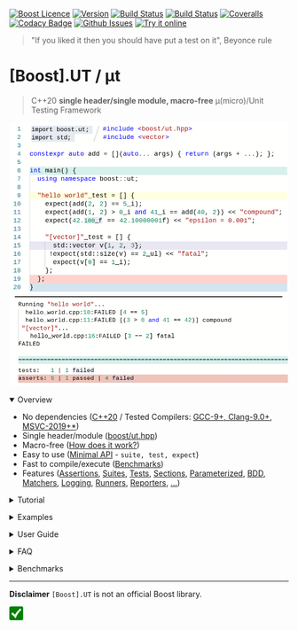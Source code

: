 <a href="http://www.boost.org/LICENSE_1_0.txt" target="_blank">![Boost Licence](http://img.shields.io/badge/license-boost-blue.svg)</a>
<a href="https://github.com/boost-experimental/ut/releases" target="_blank">![Version](https://badge.fury.io/gh/boost-experimental%2Fut.svg)</a>
<a href="https://travis-ci.org/boost-experimental/ut" target="_blank">![Build Status](https://img.shields.io/travis/boost-experimental/ut/master.svg?label=linux/osx)</a>
<a href="https://ci.appveyor.com/project/krzysztof-jusiak/ut" target="_blank">![Build Status](https://img.shields.io/appveyor/ci/krzysztof-jusiak/ut/master.svg?label=windows)</a>
<a href="https://codecov.io/gh/boost-experimental/ut" target="_blank">![Coveralls](https://codecov.io/gh/boost-experimental/ut/branch/master/graph/badge.svg)</a>
<a href="https://www.codacy.com/manual/krzysztof-jusiak/ut?utm_source=github.com&amp;utm_medium=referral&amp;utm_content=boost-experimental/ut&amp;utm_campaign=Badge_Grade" target="_blank">![Codacy Badge](https://api.codacy.com/project/badge/Grade/c0bd979793124a0baf17506f93079aac)</a>
<a href="https://github.com/boost-experimental/ut/issues" target="_blank">![Github Issues](https://img.shields.io/github/issues/boost-experimental/ut.svg)</a>
<a href="https://godbolt.org/z/wCwkR9">![Try it online](https://img.shields.io/badge/try%20it-online-blue.svg)</a>

> "If you liked it then you should have put a test on it", Beyonce rule

# [Boost].UT / μt

> C++20 **single header/single module, macro-free** μ(micro)/Unit Testing Framework

<p align="center">
  <a href="https://godbolt.org/z/uVDxkW"><img src="doc/images/ut.png"></a>
</p>

<a name="overview"></a>
<a name="quick-start"></a>
<details open><summary>Overview</summary>
<p>

* No dependencies ([C++20](https://en.cppreference.com/w/cpp/compiler_support#cpp2a) / Tested Compilers: [GCC-9+, Clang-9.0+](https://travis-ci.org/boost-experimental/ut), [MSVC-2019+*](https://ci.appveyor.com/project/krzysztof-jusiak/ut))
* Single header/module ([boost/ut.hpp](https://github.com/boost-experimental/ut/blob/master/include/boost/ut.hpp))
* Macro-free ([How does it work?](#how-it-works))
* Easy to use ([Minimal API](#api) - `suite, test, expect`)
* Fast to compile/execute ([Benchmarks](#benchmarks))
* Features ([Assertions](example/expect.cpp), [Suites](example/suite.cpp), [Tests](example/skip.cpp), [Sections](example/section.cpp), [Parameterized](example/parameterized.cpp), [BDD](example/BDD.cpp), [Matchers](example/matcher.cpp), [Logging](example/log.cpp), [Runners](example/cfg/runner.cpp), [Reporters](example/cfg/reporter.cpp), [...](example))

</p>
</details>

<a name="tutorial"></a>
<details><summary>Tutorial</summary>
<p>

<details><summary>&nbsp;&nbsp;&nbsp;&nbsp;Step 0: Get it...</summary>
<p>

> Get the latest latest header/module from [here!](https://github.com/boost-experimental/ut/blob/master/include/boost/ut.hpp)

> Include/Import

```cpp
// #include <boost/ut.hpp> // single header
// import boost.ut;        // single module (C++20)

int main() { }
```

> Compile & Run

```
$CXX main.cpp && ./a.out
```

```
All tests passed (0 assert in 0 test)
```

> [Optional] Install it

```
cmake -Bbuild -H.
cd build && make         # run tests
cd build && make install # install
```

</p>
</details>

<details><summary>&nbsp;&nbsp;&nbsp;&nbsp;Step 1: Expect it...</summary>
<p>

> Let's write our first assertion, shall we?

```cpp
int main() {
  boost::ut::expect(true);
}
```

```
All tests passed (1 asserts in 0 test)
```

> https://godbolt.org/z/vfx-eB


> Okay, let's make it fail now?

```cpp
int main() {
  boost::ut::expect(1 == 2);
}
```

```
main.cpp:4:FAILED [false]
===============================================================================
tests:   0 | 0 failed
asserts: 1 | 0 passed | 1 failed
```

> https://godbolt.org/z/7qTePx

> Notice that expression `1 == 2` hasn't been printed. Instead we got `false`?

> Let's print it then?

```cpp
int main() {
  using namespace boost::ut;
  expect(1_i == 2);
}
```

```
main.cpp:4:FAILED [1 == 2]
===============================================================================
tests:   0 | 0 failed
asserts: 1 | 0 passed | 1 failed
```

> https://godbolt.org/z/7MXVzu

> Okay, now we have it! `1 == 2` has been printed as expected.
> Notice the User Defined Literal (UDL) `1_i` was used.
> `_i` is a compile-time constant integer value

* It allows to override comparison operators 👍
* It disallow comparison of different types 👍

See the [User-guide](#user-guide) for more details.

> Alternatively, other expression syntaxes can be used.

```cpp
expect(1_i == 2);       // UDL syntax
expect(1 == 2_i);       // UDL syntax
expect(that % 1 == 2);  // Matcher syntax
expect(eq(1, 2));       // eq/neq/gt/ge/lt/le
```

```
main.cpp:6:FAILED [1 == 2]
main.cpp:7:FAILED [1 == 2]
main.cpp:8:FAILED [1 == 2]
main.cpp:9:FAILED [1 == 2]
===============================================================================
tests:   0 | 0 failed
asserts: 4 | 0 passed | 4 failed
```

> https://godbolt.org/z/QbgGtc

> Okay, but what about the case if my assertion is fatal.
> Meaning that the program will crash unless the processing will be terminated.
> Nothing easier, let's just add `!` before the `expect` call to make it fatal.

```cpp
!expect(1 == 2_i); // fatal assertion
 expect(1_i == 2); // not executed
```

```
main.cpp:6:FAILED [1 == 2]
===============================================================================
tests:   1 | 1 failed
asserts: 2 | 0 passed | 2 failed
```

> https://godbolt.org/z/469pH3

> But my expression is more complex than just simple comparisons.
> Not a problem, logic operators are also supported in the `expect` 👍.

```cpp
expect(42l == 42_l and 1 == 2_i); // compound expression
```

```
main.cpp:5:FAILED [(42 == 42 and 1 == 2)]
===============================================================================
tests:   0 | 0 failed
asserts: 1 | 0 passed | 1 failed
```

> https://godbolt.org/z/aEhX4t

> Can I add a custom message though?
> Sure, `expect` calls are streamable!

```cpp
int main() {
  expect(42l == 42_l and 1 == 2_i) << "additional info";
}
```

```
main.cpp:5:FAILED [(42 == 42 and 1 == 2)] additional info
===============================================================================
tests:   0 | 0 failed
asserts: 1 | 0 passed | 1 failed
```

> https://godbolt.org/z/v2PDuU

</p>
</details>

<details><summary>&nbsp;&nbsp;&nbsp;&nbsp;Step 2: Group it...</summary>
<p>

> Assertions are great, but how to combine them into more cohesive units?
> `Test cases` are the way to go! They allow to group expectations for the same functionality into coherent units.

```cpp
"hello world"_test = [] { };
```

> Note: Alternately `test("hello world") = [] {}` can be used.

```
All tests passed (0 asserts in 1 tests)
```

> https://godbolt.org/z/Bh-EmY

> Notice `1 tests` but `0 asserts`.

> Let's make our first end-2-end test case, shall we?

```cpp
int main() {
  "hello world"_test = [] {
    int i = 42;
    expect(42_i == i);
  };
}
```

```
Running "hello world"...
  main.cpp:8:FAILED [42 == 43]
FAILED
===============================================================================
tests:   1 | 1 failed
asserts: 1 | 0 passed | 1 failed
```

> https://godbolt.org/z/Y43mXz

> 👍 We are done here!

> I'd like to nest my tests, though and share setup/tear-down.
> With lambdas used to represents tests we can easily achieve that.
> Let's just take a look at the following example.

```cpp
int main() {
  "[vector]"_test = [] {
    std::vector<int> v(5);

    !expect(5_ul == std::size(v));

    "resize bigger"_test = [=]() mutable {
      v.resize(10);
      expect(10_ul == std::size(v));
    };

    !expect(5_ul == std::size(v));

    "resize smaller"_test = [=]() mutable {
      v.resize(0);
      expect(0_ul == std::size(v));
    };
  }
}
```

```
All tests passed (4 asserts in 1 tests)
```

> https://godbolt.org/z/y9m5vF

> Nice! That was easy, but I'm a believer into Behaviour Driven Development (BDD).
> Is there a support for that?
> Yes! Same example as above just with the BDD syntax.

```cpp
int main() {
  "vector"_test = [] {
    given("I have a vector") = [] {
      std::vector<int> v(5);
      !expect(5_ul == std::size(v));

      when("I resize bigger") = [=]() mutable {
        v.resize(10);

        then("The size should increase") = [=] {
          expect(10_ul == std::size(v));
        };
      };
    };
  };
```

```
All tests passed (2 asserts in 1 tests)
```

> https://godbolt.org/z/ps9_EQ

> That's great, but how can call the same tests with different arguments/types to be DRY (Don't Repeat Yourself)?
> Parameterized tests to the rescue!

```cpp
int main() {
  "args"_test = [](const auto& arg) {
    expect(arg > 0_i) << "all values greater than 0";
  } | std::vector{1, 2, 3};
}
```

```
All tests passed (3 asserts in 3 tests)
```

> https://godbolt.org/z/6FHtpq

> Check [Examples](#examples) for further reading.

</p>
</details>

<details><summary>&nbsp;&nbsp;&nbsp;&nbsp;Step 3: Scale it...</summary>
<p>

> Okay, but my project is more complex than that. How can I scale?
> `Test suites` will make that possible. By using `ut::suite` in translation units
> `tests` defined inside will be automatically registered 👍

```cpp
boost::ut::suite _ = [] {
  "suite"_test = [] {
    "should be equal"_test = [] { expect(42_i == 42); };
    "should not be equal "_test = [] { expect(1_i != 2); };
  };
}

int main() { }
```

```
All tests passed (2 asserts in 1 tests)
```

> https://godbolt.org/z/F3xJcJ

---

> What's next?
> * [Examples](#examples)
> * [User-Guide](#user-guide)

</p>
</details>

</p>
</details>

<a name="examples"></a>
<details><summary>Examples</summary>
<p>

<details><summary>&nbsp;&nbsp;&nbsp;&nbsp;Assertions</summary>
<p>

```cpp
// operators
expect(0_i == sum());
expect(2_i != sum(1, 2));
expect(sum(1) >= 0_i);
expect(sum(1) <= 1_i);

// message
expect(3_i == sum(1, 2)) << "wrong sum";

//expressions
expect(0_i == sum() and 42_i == sum(40, 2));
expect(0_i == sum() or 1_i == sum()) << "compound";

// that
expect(that % 0 == sum());
expect(that % 42 == sum(40, 2) and that % (1 + 2) == sum(1, 2));
expect(that % 1 != 2 or 2_i > 3);

// eq/neq/gt/ge/lt/le
expect(eq(42, sum(40, 2)));
expect(neq(1, 2));
expect(eq(sum(1), 1) and neq(sum(1, 2), 2));
expect(eq(1, 1) and that % 1 == 1 and 1_i == 1);

// floating points
expect(42.1_d == 42.101) << "epsilon=0.1";
expect(42.10_d == 42.101) << "epsilon=0.01";
expect(42.10000001 == 42.1_d) << "epsilon=0.1";

// constant
constexpr auto compile_time_v = 42;
auto run_time_v = 99;
expect(constant<42_i == compile_time_v> and run_time_v == 99_i);

// fatal
std::vector v{1, 2, 3};
!expect(std::size(v) == 3_ul) << "fatal assertion";
expect(v[0] == 1_i);
expect(v[1] == 2_i);
expect(v[2] == 3_i);

// failure
expect(1_i == 2) << "should fail";
expect(sum() == 1_i or 2_i == sum()) << "sum?";
```

```
assertions.cpp:53:FAILED [1 == 2] should fail
assertions.cpp:54:FAILED [(0 == 1 or 2 == 0)] sum?
===============================================================================
tests:   0 | 0 failed
asserts: 24 | 22 passed | 2 failed
```

> https://godbolt.org/z/jaFK8w

</p>
</details>

<details><summary>&nbsp;&nbsp;&nbsp;&nbsp;Tests</summary>
<p>

<details><summary>&nbsp;&nbsp;&nbsp;&nbsp;&nbsp;&nbsp;&nbsp;&nbsp;Run/Skip</summary>
<p>

```cpp
"run UDL"_test = [] {
  expect(42_i == 42);
};

test("run function") = [] {
  expect(42_i == 42);
};

skip | "don't run"_test = [] {
  expect(42_i == 43) << "should not fire!";
};
```

```
All tests passed (1 asserts in 1 tests)
1 tests skipped
```

> https://godbolt.org/z/BWG8jV

</p>
</details>

<details><summary>&nbsp;&nbsp;&nbsp;&nbsp;&nbsp;&nbsp;&nbsp;&nbsp;Sections</summary>
<p>

```cpp
"[vector]"_test = [] {
  std::vector<int> v(5);

  !expect(5_ul == std::size(v));

  "resize bigger"_test = [=]() mutable {
    v.resize(10);
    expect(10_ul == std::size(v));
  };

  !expect(5_ul == std::size(v));

  "resize smaller"_test = [=]() mutable {
    v.resize(0);
    expect(0_ul == std::size(v));
  };
};
```

```
All tests passed (4 asserts in 1 tests)
```

> https://godbolt.org/z/qKxsf9)

</p>
</details>

<details><summary>&nbsp;&nbsp;&nbsp;&nbsp;&nbsp;&nbsp;&nbsp;&nbsp;Parameterized</summary>
<p>

```cpp
"args"_test =
   [](const auto& arg) {
      expect(arg >= 1_i);
    }
  | std::vector{1, 2, 3};

"types"_test =
    []<class T> {
      expect(std::is_integral_v<T>) << "all types are integrals";
    }
  | std::tuple<bool, int>{};

"args and types"_test =
    []<class TArg>(const TArg& arg) {
      !expect(std::is_integral_v<TArg>);
       expect(42_i == arg or true_b == arg);
       expect(type<TArg> == type<int> or type<TArg> == type<bool>);
    }
  | std::tuple{true, 42};
```

```
All tests passed (11 asserts in 7 tests)
```

> https://godbolt.org/z/WCqggN

</p>
</details>

<details><summary>&nbsp;&nbsp;&nbsp;&nbsp;&nbsp;&nbsp;&nbsp;&nbsp;Behavior Driven Development (BDD)</summary>
<p>

```cpp
"scenario"_test = [] {
  given("I have...") = [] {
    when("I run...") = [] {
      then("I expect...") = [] { expect(1_i == 1); };
      then("I expect...") = [] { expect(1 == 1_i); };
    };
  };
};
```

```
All tests passed (2 asserts in 1 tests)
```

> https://godbolt.org/z/5nhdyn

</p>
</details>

</p>
</details>

<details><summary>&nbsp;&nbsp;&nbsp;&nbsp;Suites</summary>
<p>

```cpp
namespace ut = boost::ut;

ut::suite _ = [] {
  using namespace ut;

  "equality/exceptions"_test = [] {
    "should equal"_test = [] {
      expect(42_i == 42);
    };

    "should throw"_test = [] {
      expect(throws([]{throw 0;}));
    };
  };
};

int main() { }
```

```
All tests passed (2 asserts in 1 tests)
```

> https://godbolt.org/z/CFbTP9

</p>
</details>

<details><summary>&nbsp;&nbsp;&nbsp;&nbsp;Misc</summary>
<p>

<details><summary>&nbsp;&nbsp;&nbsp;&nbsp;&nbsp;&nbsp;&nbsp;&nbsp;Logging</summary>
<p>

```cpp
"logging"_test = [] {
  log << "pre";
  expect(42_i == 43) << "message on failure";
  log << "post";
};
```

```
Running "logging"...
pre
  logging.cpp:8:FAILED [42 == 43] message on failure
post
FAILED

===============================================================================

tests:   1 | 1 failed
asserts: 1 | 0 passed | 1 failed
```

> https://godbolt.org/z/26fPSY

</p>
</details>

<details><summary>&nbsp;&nbsp;&nbsp;&nbsp;&nbsp;&nbsp;&nbsp;&nbsp;Matchers</summary>
<p>

```cpp
"matchers"_test = [] {
  constexpr auto is_between = [](auto lhs, auto rhs) {
    return matcher([=](auto value) {
      return that % value >= lhs and that % value <= rhs;
    });
  };

  expect(is_between(1, 100)(42));
  expect(not is_between(1, 100)(0));
};
```

```
All tests passed (1 asserts in 1 tests)
```

> https://godbolt.org/z/nrJyV-

</p>
</details>

<details><summary>&nbsp;&nbsp;&nbsp;&nbsp;&nbsp;&nbsp;&nbsp;&nbsp;Exceptions/Aborts</summary>
<p>

```cpp
"exceptions/aborts"_test = [] {
  expect(throws<std::runtime_error>([]{throw std::runtime_error{""};}))
    << "throws runtime_error";
  expect(throws([]{throw 0;})) << "throws any exception";
  expect(nothrow([]{})) << "doesn't throw";
  expect(aborts([] { assert(false); }));
};
```

```
All tests passed (4 asserts in 1 tests)
```

> https://godbolt.org/z/A2EehK)

</p>
</details>

</p>
</details>

<details><summary>&nbsp;&nbsp;&nbsp;&nbsp;Config</summary>
<p>

<details><summary>&nbsp;&nbsp;&nbsp;&nbsp;&nbsp;&nbsp;&nbsp;&nbsp;Runner</summary>
<p>

```cpp
namespace ut = boost::ut;

namespace cfg {
  class runner {
   public:
    template <class... Ts> auto on(ut::events::test<Ts...> test) { test(); }
    template <class... Ts> auto on(ut::events::skip<Ts...>) {}
    template <class TLocation, class TExpr>
    auto on(ut::events::assertion<TLocation, TExpr>) -> bool { return true; }
    auto on(ut::events::fatal_assertion) {}
    template <class TMsg> auto on(ut::events::log<TMsg>) {}
  };
} // namespace cfg

template<> auto ut::cfg<ut::override> = cfg::runner{};
```

> https://godbolt.org/z/jdg687

</p>
</details>

<details><summary>&nbsp;&nbsp;&nbsp;&nbsp;&nbsp;&nbsp;&nbsp;&nbsp;Reporter</summary>
<p>

```cpp
namespace ut = boost::ut;

namespace cfg {
  class reporter {
   public:
    auto on(ut::events::test_begin) -> void {}
    auto on(ut::events::test_run) -> void {}
    auto on(ut::events::test_skip) -> void {}
    auto on(ut::events::test_end) -> void {}
    template <class TMsg> auto on(ut::events::log<TMsg>) -> void {}
    template <class TLocation, class TExpr>
    auto on(ut::events::assertion_pass<TLocation, TExpr>) -> void {}
    template <class TLocation, class TExpr>
    auto on(ut::events::assertion_fail<TLocation, TExpr>) -> void {}
    auto on(ut::events::fatal_assertion) -> void {}
    auto on(ut::events::exception) -> void {}
    auto on(ut::events::summary) -> void {}
  };
}  // namespace cfg

template <>
auto ut::cfg<ut::override> = ut::runner<cfg::reporter>{};
```

> https://godbolt.org/z/gsAPKg

</p>
</details>

</p>
</details>

</p>
</details>

<a name="api"></a>
<a name="configuration"></a>
<a name="user-guide"></a>
<details><summary>User Guide</summary>
<p>

<details><summary>&nbsp;&nbsp;&nbsp;&nbsp;API</summary>
<p>

```cpp
export module boost.ut; /// __cpp_modules

namespace boost::ut::inline v1_1_1 {
  /**
   * Represents test suite object
   */
  struct suite final {
    /**
     * Creates and executes test suite
     * @example suite _ = [] {};
     * @param suite test suite function
     */
    constexpr explicit(false) suite(auto suite);
  };

  /**
   * Creates a test
   * @example "test name"_test = [] {};
   * @return test object to be executed
   */
  constexpr auto operator""_test;

  /**
   * Behaviour Driven Development (BDD) helper functions
   * @param name step name
   * @return test object to be executed
   */
  constexpr auto given = [](auto name);
  constexpr auto when  = [](auto name);
  constexpr auto then  = [](auto name);

  /**
   * Evaluates an expression
   * @example expect(42 == 42_i and 1 != 2_i);
   * @param expr expression to be evaluated
   * @param location [source code location](https://en.cppreference.com/w/cpp/utility/source_location))
   * @return stream
   */
  constexpr OStream& expect(
    Expression expr,
    const std::source_location& location = std::source_location::current()
  );

  struct {
    /**
     * @example (that % 42 == 42);
     * @param expr expression to be evaluated
     */
    [[nodiscard]] constexpr auto operator%(Expression expr) const;
  } that{};

  /**
   * @example auto gt_0 = matcher([](auto arg){ return that % arg > 0; })
   */
  struct matcher {
    /**
     * @param expr matcher expression
     */
    constexpr explicit(true) matcher_(Expression expr);

    /**
     * Executes matcher expression
     * @param args arguments to be passed to a matcher expression
     */
    [[nodiscard]] constexpr auto operator()(const Args&... args) const;
  };

  inline namespace literals {
    /**
     * User defined literals to represent constant values
     * @example 42_i, 0_uc, 1.23_d
     */
    constexpr auto operator""_i;  /// int
    constexpr auto operator""_s;  /// short
    constexpr auto operator""_c;  /// char
    constexpr auto operator""_l;  /// long
    constexpr auto operator""_ll; /// long long
    constexpr auto operator""_u;  /// unsigned
    constexpr auto operator""_uc; /// unsigned char
    constexpr auto operator""_us; /// unsigned short
    constexpr auto operator""_ul; /// unsigned long
    constexpr auto operator""_f;  /// float
    constexpr auto operator""_d;  /// double
    constexpr auto operator""_ld; /// long double

    /**
     * Represents dynamic values
     * @example _i(42), _f(42.)
     */
    constexpr auto _b(bool);
    constexpr auto _c(char);
    constexpr auto _s(short);
    constexpr auto _i(int);
    constexpr auto _l(long);
    constexpr auto _ll(long long);
    constexpr auto _u(unsigned);
    constexpr auto _uc(unsigned char);
    constexpr auto _us(unsigned short);
    constexpr auto _ul(unsigned long);
    constexpr auto _f(float);
    constexpr auto _d(double);
    constexpr auto _ld(long double);

    /**
     * Logical representation of constant values
     */
    constexpr auto true_b;        /// true
    constexpr auto false_b;       /// false
  } // namespace literals

  inline namespace operators {
    /**
     * Comparison functions to be used in expressions
     * @example eq(42, 42), neq(1, 2)
     */
    constexpr auto eq(Operator lhs, Operator rhs);  /// ==
    constexpr auto neq(Operator lhs, Operator rhs); /// !=
    constexpr auto gt(Operator lhs, Operator rhs);  /// >
    constexpr auto ge(Operator lhs, Operator rhs);  /// >=
    constexpr auto lt(Operator lhs, Operator rhs);  /// <
    constexpr auto le(Operator lhs, Operator rhs);  /// <=

    /**
     * Overloaded comparison operators to be used in expressions
     * @example (42_i != 0)
     */
    constexpr auto operator==;
    constexpr auto operator!=;
    constexpr auto operator>;
    constexpr auto operator>=;
    constexpr auto operator<;
    constexpr auto operator<=;

    /**
     * Overloaded logic operators to be used in expressions
     * @example (42_i != 0 and 1 == 2_i)
     */
    constexpr auto operator and;
    constexpr auto operator or;
    constexpr auto operator not;

    /**
     * Executes parameterized tests
     * @example "parameterized"_test = [](auto arg) {} | std::tuple{1, 2, 3};
     */
    constexpr auto operator|;
  } // namespace operators

  /**
   * Creates skippable test object
   * @example skip | "don't run"_test = [] { };
   */
  struct { } skip{};

  struct {
    /**
     * @example log << "message!";
     * @param msg stringable message
     */
    auto& operator<<(Msg msg);
  } log{};

  /**
   * Default execution flow policy
   */
  class runner {
   public:
    /**
     * @example cfg<override> = { .filter = "test.section.*", .dry_run = true };
     * @param options.filter runs all tests which names matches test.section.* filter
     * @param options.dry_run if true then print test names to be executed without running them
     */
    auto operator=(options);

    /**
     * @example suite _ = [] {};
     * @param suite() executes suite
     */
    template<class TSuite>
    auto on(ut::events::suite<TSuite>);

    /**
     * @example "name"_test = [] {};
     * @param test.type ["test", "given", "when", "then"]
     * @param test.name "name"
     * @param test.arg parameterized argument
     * @param test() executes test
     */
    template<class... Ts>
    auto on(ut::events::test<Ts...>);

    /**
     * @example skip | "don't run"_test = []{};
     * @param skip.type ["test", "given", "when", "then"]
     * @param skip.name "don't run"
     * @param skip.arg parameterized argument
     */
    template<class... Ts>
    auto on(ut::events::skip<Ts...>);

    /**
     * @example file.cpp:42: expect(42_i == 42);
     * @param assertion.location { "file.cpp", 42 }
     * @param assertion.expr 42_i == 42
     * @return true if expr passes, false otherwise
     */
    template <class TLocation, class TExpr>
    auto on(ut::events::assertion<TLocation, TExpr>) -> bool;

    /**
     * @example !expect(2_i == 1)
     * @note triggered by `!expect`
     *       should std::exit
     */
    auto on(ut::events::fatal_assertion);

    /**
     * @example log << "message"
     * @param log.msg "message"
     */
    template<class TMsg>
    auto on(ut::events::log<TMsg>);
  };

  /**
   * Default reporter policy
   */
  class reporter {
   public:
    /**
     * @example "name"_test = [] {};
     * @param test_begin.type ["test", "given", "when", "then"]
     * @param test_begin.name "name"
     */
    auto on(ut::events::test_begin) -> void;

    /**
     * @example "name"_test = [] {};
     * @param test_run.type ["test", "given", "when", "then"]
     * @param test_run.name "name"
     */
    auto on(ut::events::test_run) -> void;

    /**
     * @example "name"_test = [] {};
     * @param test_skip.type ["test", "given", "when", "then"]
     * @param test_skip.name "name"
     */
    auto on(ut::events::test_skip) -> void;

    /**
     * @example "name"_test = [] {};
     * @param test_end.type ["test", "given", "when", "then"]
     * @param test_end.name "name"
     */
    auto on(ut::events::test_end) -> void;

    /**
     * @example log << "message"
     * @param log.msg "message"
     */
    template<class TMsg>
    auto on(ut::events::log<TMsg>) -> void;

    /**
     * @example file.cpp:42: expect(42_i == 42);
     * @param assertion_pass.location { "file.cpp", 42 }
     * @param assertion_pass.expr 42_i == 42
     */
    template <class TLocation, class TExpr>
    auto on(ut::events::assertion_pass<TLocation, TExpr>) -> void;

    /**
     * @example file.cpp:42: expect(42_i != 42);
     * @param assertion_fail.location { "file.cpp", 42 }
     * @param assertion_fail.expr 42_i != 42
     */
    template <class TLocation, class TExpr>
    auto on(ut::events::assertion_fail<TLocation, TExpr>) -> void;

    /**
     * @example !expect(2_i == 1)
     * @note triggered by `!expect`
     *       should std::exit
     */
    auto on(ut::events::fatal_assertion) -> void;

    /**
     * @example "exception"_test = [] { throw std::runtime_error{""}; };
     */
    auto on(ut::events::exception) -> void;

    /**
     * @note triggered on destruction of runner
     */
    auto on(ut::events::summary) -> void;
  };

  /**
   * Used to override default running policy
   * @example template <> auto cfg<override> = runner<reporter>{};
   */
  struct override {};

  /**
   * Default UT execution policy
   * Can be overwritten with override
   */
  template <class = override> auto cfg = runner<reporter>{};
} // namespace boost::ut
```

</p>
</details>

<details><summary>&nbsp;&nbsp;&nbsp;&nbsp;Configuration</summary>
<p>

| Option | Description | Example |
|-|-|-|
| `BOOST_UT_VERSION`        | Current version | `1'1'1` |
| `BOOST_UT_FORWARD`        | Optionally used in `.cpp` files to speed up compilation of multiple suites | |
| `BOOST_UT_IMPLEMENTATION` | Optionally used in `main.cpp` file to provide `ut` implementation (have to be used in combination with `BOOST_UT_FORWARD`) | |

</p>
</details>

</p>
</details>

<a name="faq"></a>
<a name="how-it-works"></a>
<a name="macro"></a>
<details><summary>FAQ</summary>
<p>

<details><summary>&nbsp;&nbsp;&nbsp;&nbsp;How does it work?</summary>
<p>

> `suite`

  ```cpp
  /**
   * Reperesents suite object
   * @example suite _ = []{};
   */
  struct suite final {
    /**
     * Assigns and executes test suite
     */
    [[nodiscard]] constexpr explicit(false) suite(Suite suite) {
      suite();
    }
  };
  ```

> `test`

  ```cpp
  /**
   * Creates named test object
   * @example "hello world"_test
   * @return test object
   */
  [[nodiscard]] constexpr Test operator ""_test(const char* name, std::size_t size) {
    return test{{name, size}};
  }
  ```

  ```cpp
  /**
   * Represents test object
   */
  struct test final {
    std::string_view name{}; /// test case name

    /**
     * Assigns and executes test function
     * @param test function
     */
    constexpr auto operator=(const Test& test) {
      std::cout << "Running... " << name << '\n';
      test();
    }
  };
  ```

> `expect`

  ```cpp
  /**
   * Evaluates an expression
   * @example expect(42_i == 42);
   * @param expr expression to be evaluated
   * @param location [source code location](https://en.cppreference.com/w/cpp/utility/source_location))
   * @return stream
   */
  constexpr OStream& expect(
    Expression expr,
    const std::source_location& location = std::source_location::current()
  ) {
    if (not static_cast<bool>(expr) {
      std::cerr << location.file()
                << ':'
                << location.line()
                << ":FAILED: "
                << expr
                << '\n';
    }

    return std::cerr;
  }
  ```

  ```cpp
  /**
   * Creates constant object for which operators can be overloaded
   * @example 42_i
   * @return integral constant object
   */
  template <char... Cs>
  [[nodiscard]] constexpr Operator operator""_i() -> integral_constant<int, value<Cs...>>;
  ```

  ```cpp
  /**
   * Overloads comparison if at least one of {lhs, rhs} is an Operator
   * @example (42_i == 42)
   * @param lhs Left-hand side operator
   * @param rhs Right-hand side operator
   * @return Comparison object
   */
  [[nodiscard]] constexpr auto operator==(Operator lhs, Operator rhs) {
    return eq{lhs, rhs};
  }
  ```

  ```cpp
  /**
   * Comparison Operator
   */
  template <Operator TLhs, Opeartor TRhs>
  struct eq final {
    TLhs lhs{}; // Left-hand side operator
    TRhs rhs{}; // Right-hand side operator

    /**
     * Performs comparison operatation
     * @return true if expression is succesful
     */
    [[nodiscard]] constexpr explicit operator bool() const {
      return lhs == rhs;
    }

    /**
     * Nicely prints the operation
     */
    friend auto operator<<(OStream& os, const eq& op) -> Ostream& {
      return (os << op.lhs << " == " << op.rhs);
    }
  };
  ```

</p>
</details>

<details><summary>&nbsp;&nbsp;&nbsp;&nbsp;Can I still use macros?</summary>
<p>

```cpp
#define EXPECT(...) ::boost::ut::expect(::boost::ut::that % __VA_ARGS__)
#define SUITE       ::boost::ut::suite _ = []
#define TEST(name)  ::boost::ut::detail::test{"test", name} = [=]() mutable

SUITE {
  TEST("suite") {
    EXPECT(42 == 42);
  };
};

int main() {
  TEST("macro") {
    EXPECT(1 != 2);
  };

  TEST("vector") {
    std::vector<int> v(5);

   !EXPECT(5u == std::size(v)) << "fatal";

    TEST("resize bigger") {
      v.resize(10);
      EXPECT(10u == std::size(v));
    };
  };
}
```

```
All tests passed (4 asserts in 3 tests)
```

> https://godbolt.org/z/tvy-nP

</p>
</details>

</p>
</details>

<a name="benchmarks"></a>
<details><summary>Benchmarks</summary>
<p>

| Framework | Version | Standard | License | Linkage | Test configuration |
|-|-|-|-|-|-|
| **[Boost.Test](https://github.com/boostorg/test)** | [1.71.0](https://www.boost.org/users/history/version_1_71_0.html) | C++03 | Boost 1.0 | single header/library | `static library` |
| **[GoogleTest](https://github.com/google/googletest)** | [1.10.0](https://github.com/google/googletest/releases/tag/release-1.10.0) | C++11 | BSD-3 | library | `static library` |
| **[Catch](https://github.com/catchorg/Catch2)** | [2.10.2](https://github.com/catchorg/Catch2/releases/download/v2.10.2/catch.hpp) | C++11 | Boost 1.0 | single header | `CATCH_CONFIG_FAST_COMPILE` |
| **[Doctest](https://github.com/onqtam/doctest)** | [2.3.5](https://github.com/onqtam/doctest/blob/master/doctest/doctest.h) | C++11 | MIT | single header | `DOCTEST_CONFIG_SUPER_FAST_ASSERTS` |
| **[μt](https://github.com/boost-experimental/ut)** | [1.1.0](https://github.com/boost-experimental/ut/blob/master/include/boost/ut.hpp) | C++20 | Boost 1.0 | single header/module | |

<table>
  <tr>
    <td colspan="3" align="center">
    <a href="https://github.com/cpp-testing/ut-benchmark/tree/master/benchmarks"><b>Include</b></a> / <i>0 tests, 0 asserts, 1 cpp file</i>
    </td>
  </tr>
  <tr>
    <td colspan="3" align="center"><a href="https://raw.githubusercontent.com/cpp-testing/ut-benchmark/master/results/Compilation_include.png"><img src="https://raw.githubusercontent.com/cpp-testing/ut-benchmark/master/results/Compilation_include.png"></a></td>
    <td></td>
  </tr>

  <tr>
    <td colspan="3" align="center">
    <a href="https://github.com/cpp-testing/ut-benchmark/tree/master/benchmarks"><b>Assert</b></a> / <i>1 test, 1'000'000 asserts, 1 cpp file</i>
    </td>
  </tr>
  <tr>
    <td><a href="https://raw.githubusercontent.com/cpp-testing/ut-benchmark/master/results/Compilation_assert.png"><img src="https://raw.githubusercontent.com/cpp-testing/ut-benchmark/master/results/Compilation_assert.png"></a></td>
    <td><a href="https://raw.githubusercontent.com/cpp-testing/ut-benchmark/master/results/Execution_assert.png"><img src="https://raw.githubusercontent.com/cpp-testing/ut-benchmark/master/results/Execution_assert.png"></a></td>
    <td><a href="https://raw.githubusercontent.com/cpp-testing/ut-benchmark/master/results/BinarySize_assert.png"><img src="https://raw.githubusercontent.com/cpp-testing/ut-benchmark/master/results/BinarySize_assert.png"></a></td>
  </tr>

  <tr>
    <td colspan="3" align="center">
    <a href="https://github.com/cpp-testing/ut-benchmark/tree/master/benchmarks"><b>Test</b></a> / <i>1'000 tests, 0 asserts, 1 cpp file</i>
    </td>
  </tr>
  <tr>
    <td><a href="https://raw.githubusercontent.com/cpp-testing/ut-benchmark/master/results/Compilation_test.png"><img src="https://raw.githubusercontent.com/cpp-testing/ut-benchmark/master/results/Compilation_test.png"></a></td>
    <td><a href="https://raw.githubusercontent.com/cpp-testing/ut-benchmark/master/results/Execution_test.png"><img src="https://raw.githubusercontent.com/cpp-testing/ut-benchmark/master/results/Execution_test.png"></a></td>
    <td><a href="https://raw.githubusercontent.com/cpp-testing/ut-benchmark/master/results/BinarySize_test.png"><img src="https://raw.githubusercontent.com/cpp-testing/ut-benchmark/master/results/BinarySize_test.png"></a></td>
  </tr>

  <tr>
    <td colspan="3" align="center">
    <a href="https://github.com/cpp-testing/ut-benchmark/tree/master/benchmarks"><b>Suite</b></a> / <i>10'000 tests, 0 asserts, 100 cpp files</i>
    </td>
  </tr>
  <tr>
    <td><a href="https://raw.githubusercontent.com/cpp-testing/ut-benchmark/master/results/Compilation_suite.png"><img src="https://raw.githubusercontent.com/cpp-testing/ut-benchmark/master/results/Compilation_suite.png"></a></td>
    <td><a href="https://raw.githubusercontent.com/cpp-testing/ut-benchmark/master/results/Execution_suite.png"><img src="https://raw.githubusercontent.com/cpp-testing/ut-benchmark/master/results/Execution_suite.png"></a></td>
    <td><a href="https://raw.githubusercontent.com/cpp-testing/ut-benchmark/master/results/BinarySize_suite.png"><img src="https://raw.githubusercontent.com/cpp-testing/ut-benchmark/master/results/BinarySize_suite.png"></a></td>
  </tr>

  <tr>
    <td colspan="3" align="center">
    <a href="https://github.com/cpp-testing/ut-benchmark/tree/master/benchmarks"><b>Suite+Assert</b></a> / <i>10'000 tests, 40'000 asserts, 100 cpp files</i>
    </td>
  </tr>
  <tr>
    <td><a href="https://raw.githubusercontent.com/cpp-testing/ut-benchmark/master/results/Compilation_suite+assert.png"><img src="https://raw.githubusercontent.com/cpp-testing/ut-benchmark/master/results/Compilation_suite+assert.png"></a></td>
    <td><a href="https://raw.githubusercontent.com/cpp-testing/ut-benchmark/master/results/Execution_suite+assert.png"><img src="https://raw.githubusercontent.com/cpp-testing/ut-benchmark/master/results/Execution_suite+assert.png"></a></td>
    <td><a href="https://raw.githubusercontent.com/cpp-testing/ut-benchmark/master/results/BinarySize_suite+assert.png"><img src="https://raw.githubusercontent.com/cpp-testing/ut-benchmark/master/results/BinarySize_suite+assert.png"></a></td>
  </tr>

  <tr>
    <td colspan="3" align="center">
    <a href="https://github.com/cpp-testing/ut-benchmark/tree/master/benchmarks"><b>Suite+Assert+STL</b></a> / <i>10'000 tests, 20'000 asserts, 100 cpp files</i>
    </td>
  </tr>
  <tr>
    <td><a href="https://raw.githubusercontent.com/cpp-testing/ut-benchmark/master/results/Compilation_suite+assert+stl.png"><img src="https://raw.githubusercontent.com/cpp-testing/ut-benchmark/master/results/Compilation_suite+assert+stl.png"></a></td>
    <td><a href="https://raw.githubusercontent.com/cpp-testing/ut-benchmark/master/results/Execution_suite+assert+stl.png"><img src="https://raw.githubusercontent.com/cpp-testing/ut-benchmark/master/results/Execution_suite+assert+stl.png"></a></td>
    <td><a href="https://raw.githubusercontent.com/cpp-testing/ut-benchmark/master/results/BinarySize_suite+assert+stl.png"><img src="https://raw.githubusercontent.com/cpp-testing/ut-benchmark/master/results/BinarySize_suite+assert+stl.png"></a></td>
  </tr>

  <tr>
    <td colspan="3" align="center">
    <a href="https://github.com/cpp-testing/ut-benchmark/tree/master/benchmarks"><b>Suite+Assert+STL</b></a> / <i>10'000 tests, 20'000 asserts, 100 cpp files<br/>(Headers vs Precompiled headers vs C++20 Modules)</i>
    </td>
  </tr>
  <tr>
    <td><a href="https://raw.githubusercontent.com/cpp-testing/ut-benchmark/master/results/ut_Compilation_suite+assert+stl.png"><img src="https://raw.githubusercontent.com/cpp-testing/ut-benchmark/master/results/ut_Compilation_suite+assert+stl.png"></a></td>
    <td><a href="https://raw.githubusercontent.com/cpp-testing/ut-benchmark/master/results/ut_Execution_suite+assert+stl.png"><img src="https://raw.githubusercontent.com/cpp-testing/ut-benchmark/master/results/ut_Execution_suite+assert+stl.png"></a></td>
    <td><a href="https://raw.githubusercontent.com/cpp-testing/ut-benchmark/master/results/ut_BinarySize_suite+assert+stl.png"><img src="https://raw.githubusercontent.com/cpp-testing/ut-benchmark/master/results/ut_BinarySize_suite+assert+stl.png"></a></td>
  </tr>
</table>

> https://github.com/cpp-testing/ut-benchmark

</p>
</details>

---

**Disclaimer** `[Boost].UT` is not an official Boost library.

<p align="left"><img width="5%" src="doc/images/logo.png" /></p>
